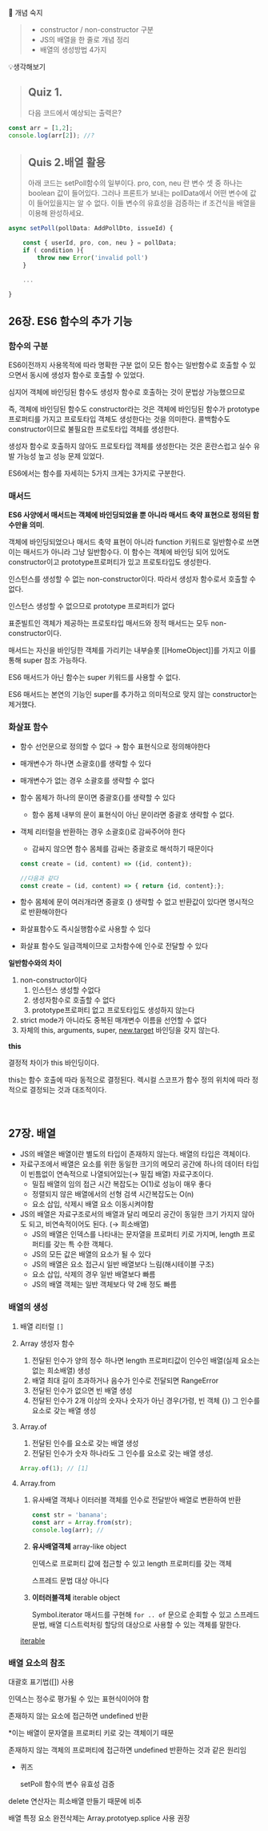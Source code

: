 🔐 개념 숙지
> - constructor / non-constructor 구분
> - JS의 배열을 한 줄로 개념 정리
> - 배열의 생성방법 4가지



💡생각해보기

> ## Quiz 1. 
> 다음 코드에서 예상되는 출력은?
```jsx
const arr = [1,2];
console.log(arr[2]); //?
```

> ## Quis 2.배열 활용
> 아래 코드는 setPoll함수의 일부이다. pro, con, neu 란 변수 셋 중 하나는 boolean 값이 들어있다. 그러나 프론트가 보내는 pollData에서 어떤 변수에 값이 들어있을지는 알 수 없다. 이들 변수의 유효성을 검증하는 if 조건식을 배열을 이용해 완성하세요. 

```jsx
async setPoll(pollData: AddPollDto, issueId) {

    const { userId, pro, con, neu } = pollData;
    if ( condition ){
        throw new Error('invalid poll')
    }

    ...

}
```

## 26장. ES6 함수의 추가 기능
### 함수의 구분

ES6이전까지 사용목적에 따라 명확한 구분 없이 모든 함수는 일반함수로 호출할 수 있으면서 동시에 생성자 함수로 호출할 수 있었다.

심지어 객체에 바인딩된 함수도 생성자 함수로 호출하는 것이 문법상 가능했으므로

즉, 객체에 바인딩된 함수도 constructor라는 것은 객체에 바인딩된 함수가 prototype 프로퍼티를 가지고 프로토타입 객체도 생성한다는 것을 의미한다. 콜백함수도 constructor이므로 불필요한 프로토타입 객체를 생성한다.

생성자 함수로 호출하지 않아도 프로토타입 객체를 생성한다는 것은 혼란스럽고 실수 유발 가능성 높고 성능 문제 있었다. 

ES6에서는 함수를 자세히는 5가지 크게는 3가지로 구분한다.

### 매서드

**ES6 사양에서 매서드는 객체에 바인딩되었을 뿐 아니라 매서드 축약 표현으로 정의된 함수만을 의미**.

객체에 바인딩되었으나 매서드 축약 표현이 아니라 function 키워드로 일반함수로 쓰면 이는 매서드가 아니라 그냥 일반함수다. 이 함수는 객체에 바인딩 되어 있어도 constructor이고 prototype프로퍼티가 있고 프로토타입도 생성한다.

인스턴스를 생성할 수 없는 non-constructor이다. 따라서 생성자 함수로서 호출할 수 없다.

인스턴스 생성할 수 없으므로 prototype 프로퍼티가 없다

표준빌트인 객체가 제공하는 프로토타입 매서드와 정적 매서드는 모두 non-constructor이다.

매서드는 자신을 바인딩한 객체를 가리키는 내부슬롯 [[HomeObject]]를 가지고 이를 통해 super 참조 가능하다.

ES6 매서드가 아닌 함수는 super 키워드를 사용할 수 없다.

ES6 매서드는 본연의 기능인 super를 추가하고 의미적으로 맞지 않는 constructor는 제거했다.

### 화살표 함수

- 함수 선언문으로 정의할 수 없다 → 함수 표현식으로 정의해야한다
- 매개변수가 하나면 소괄호()를 생략할 수 있다
- 매개변수가 없는 경우 소괄호를 생략할 수 없다
- 함수 몸체가 하나의 문이면 중괄호{}를 생략할 수 있다
    - 함수 몸체 내부의 문이 표현식이 아닌 문이라면 중괄호 생략할 수 없다.
- 객체 리터럴을 반환하는 경우 소괄호()로 감싸주어야 한다
    - 감싸지 않으면 함수 몸체를 감싸는 중괄호로 해석하기 때문이다
    
    ```jsx
    const create = (id, content) => ({id, content});
    
    //다음과 같다
    const create = (id, content) => { return {id, content};};
    ```
    
- 함수 몸체에 문이 여러개라면 중괄호 {} 생략할 수 없고 반환값이 있다면 명시적으로 반환해야한다
- 화살표함수도 즉시실행함수로 사용할 수 있다
- 화살표 함수도 일급객체이므로 고차함수에 인수로 전달할 수 있다

**일반함수와의 차이**

1. non-constructor이다
    1.  인스턴스 생성할 수없다
    2. 생성자함수로 호출할 수 없다
    3. prototype프로퍼티 없고 프로토타입도 생성하지 않는다 
2. strict mode가 아니라도 중복된 매개변수 이름을 선언할 수 없다
3. 자체의 this, arguments, super, [new.target](http://new.target) 바인딩을 갖지 않는다.

**this**

결정적 차이가 this 바인딩이다.

this는 함수 호출에 따라 동적으로 결정된다. 렉시컬 스코프가 함수 정의 위치에 따라 정적으로 결정되는 것과 대조적이다.

<br>

## 27장. 배열
- JS의 배열은 배열이란 별도의 타입이 존재하지 않는다. 배열의 타입은 객체이다.
- 자료구조에서 배열은 요소를 위한 동일한 크기의 메모리 공간에 하나의 데이터 타입이 빈틈없이 연속적으로 나열되어있는(→ 밀집 배열) 자료구조이다.
    - 밀집 배열의 임의 접근 시간 복잡도는 O(1)로 성능이 매우 좋다
    - 정렬되지 않은 배열에서의 선형 검색 시간복잡도는 O(n)
    - 요소 삽입, 삭제시 배열 요소 이동시켜야함
- JS의 배열은 자료구조로서의 배열과 달리 메모리 공간이 동일한 크기 가지지 않아도 되고, 비연속적이어도 된다. (→ 희소배열)
    - JS의 배열은 인덱스를 나타내는 문자열을 프로퍼티 키로 가지며, length 프로퍼티를 갖는 특 수한 객체다.
    - JS의 모든 값은 배열의 요소가 될 수 있다
    - JS의 배열은 요소 접근시 일반 배열보다 느림(해시테이블 구조)
    - 요소 삽입, 삭제의 경우 일반 배열보다 빠름
    - JS의 배열 객체는 일반 객체보다 약 2배 정도 빠름

### **배열의 생성**

1. 배열 리터럴 `[]`
2. Array 생성자 함수
    1. 전달된 인수가 양의 정수 하나면 length 프로퍼티값이 인수인 배열(실제 요소는 없는 희소배열) 생성
    2. 배열 최대 길이 초과하거나 음수가 인수로 전달되면 RangeError 
    3. 전달된 인수가 없으면 빈 배열 생성
    4. 전달된 인수가 2개 이상의 숫자나 숫자가 아닌 경우(가령, 빈 객체 {}) 그 인수를 요소로 갖는 배열 생성
3. Array.of
    1. 전달된 인수를 요소로 갖는 배열 생성
    2. 전달된 인수가 숫자 하나라도 그 인수를 요소로 갖는 배열 생성.
    
    ```jsx
    Array.of(1); // [1]
    ```
    
4. Array.from
    1. 유사배열 객체나 이터러블 객체를 인수로 전달받아 배열로 변환하여 반환
        
        ```jsx
        const str = 'banana';
        const arr = Array.from(str);
        console.log(arr); // 
        ```
        
    2. **유사배열객체** array-like object
        
        인덱스로 프로퍼티 값에 접근할 수 있고 length 프로퍼티를 갖는 객체
        
        스프레드 문법 대상 아니다
        
    3. **이터러블객체** iterable object
        
        Symbol.iterator 매서드를 구현해 `for .. of` 문으로 순회할 수 있고 스프레드 문법, 배열 디스트럭처링 할당의 대상으로 사용할 수 있는 객체를 말한다. 
        
    
    [iterable](https://www.notion.so/iterable-9cfd5bb05f6f4867ab6424b3b101547b)
    

### 배열 요소의 참조

대괄호 표기법([]) 사용

인덱스는 정수로 평가될 수 있는 표현식이어야 함

존재하지 않는 요소에 접근하면 undefined 반환

*이는 배열이 문자열을 프로퍼티 키로 갖는 객체이기 때문

존재하지 않는 객체의 프로퍼티에 접근하면 undefined 반환하는 것과 같은 원리임

- 퀴즈
    
    setPoll 함수의 변수 유효성 검증
    

delete 연산자는 희소배열 만들기 때문에 비추

배열 특정 요소 완전삭제는 Array.prototyep.splice 사용 권장
